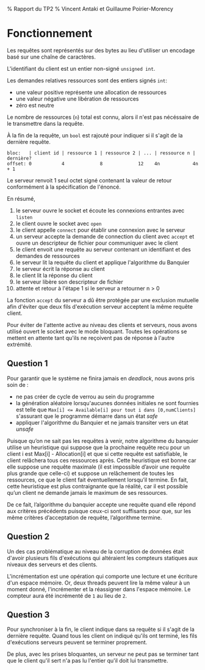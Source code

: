 % Rapport du TP2
% Vincent Antaki et Guillaume Poirier-Morency

# Fonctionnement

Les requêtes sont représentés sur des bytes au lieu d'utiliser un encodage basé
sur une chaîne de caractères.

L'identifiant du client est un entier non-signé `unsigned int`.

Les demandes relatives ressources sont des entiers signés `int`:

 - une valeur positive représente une allocation de ressources
 - une valeur négative une libération de ressources
 - zéro est neutre

Le nombre de ressources (`n`) total est connu, alors il n'est pas nécéssaire de
le transmettre dans la requête.

À la fin de la requête, un `bool` est rajouté pour indiquer si il s'agit de la
dernière requête.

```
bloc:   | client id | ressource 1 | ressource 2 | ... | ressource n | dernière?
offset: 0           4             8             12    4n            4n + 1
```

Le serveur renvoit 1 seul octet signé contenant la valeur de retour
conformément à la spécification de l'énoncé.

En résumé,

 1. le serveur ouvre le socket et écoute les connexions entrantes avec `listen`
 2. le client ouvre le socket avec `open`
 3. le client appelle `connect` pour établir une connexion avec le serveur
 4. un serveur accepte la demande de connection du client avec `accept` et ouvre
    un descripteur de fichier pour communiquer avec le client
 5. le client envoit une requête au serveur contenant un identifiant et des
    demandes de ressources
 6. le serveur lit la requête du client et applique l'algorithme du Banquier
 7. le serveur écrit la réponse au client
 8. le client lit la réponse du client
 9. le serveur libère son descripteur de fichier
 10. attente et retour à l'étape 1 si le serveur a retourner n > 0

La fonction `accept` du serveur a dû être protégée par une exclusion mutuelle
afin d'éviter que deux fils d'exécution serveur acceptent la même requête
client.

Pour éviter de l'attente active au niveau des clients et serveurs, nous avons
utilisé ouvert le socket avec le mode bloquant. Toutes les opérations se
mettent en attente tant qu'ils ne reçoivent pas de réponse à l'autre extrémité.

## Question 1

Pour garantir que le système ne finira jamais en _deadlock_, nous avons pris
soin de :

 - ne pas créer de cycle de verrou au sein du programme
 - la génération aléatoire lorsqu'aucunes données initiales ne sont fournies est
   telle que `Max[i] <= Available[i] pour tout i dans [0,numClients]` s'assurant
   que le programme démarre dans un état _safe_
 - appliquer l'algorithme du Banquier et ne jamais transiter vers un état
   _unsafe_

Puisque qu’on ne sait pas les requêtes à venir, notre algorithme du banquier 
utilise un heuristique qui suppose que la prochaine requête recu pour un client 
i est Max[i] - Allocation[i] et que si cette requête est satisfiable, le client 
relâchera tous ces ressources après. Cette heuristique est bonne car elle 
suppose une requête maximale (il est impossible d’avoir une requête plus grande 
que celle-ci) et suppose un relâchement de toutes les ressources, ce que le
client fait éventuellement lorsqu’il termine. En fait, cette heuristique est 
plus contraignante que la réalité, car il est possible qu’un client ne demande 
jamais le maximum de ses ressources.

De ce fait, l’algorithme du banquier accepte une requête quand elle répond aux 
critères précédents puisque ceux-ci sont suffisants pour que, sur les même 
critères d’acceptation de requête, l’algorithme termine.

## Question 2

Un des cas problématique au niveau de la corruption de données était d'avoir
plusieurs fils d'exécutions qui altéraient les compteurs statiques aux niveaux
des serveurs et des clients.

L'incrémentation est une opération qui comporte une lecture et une écriture
d'un espace mémoire. Or, deux threads peuvent lire la même valeur à un moment
donné, l'incrémenter et la réassigner dans l'espace mémoire. Le compteur aura
été incrémenté de `1` au lieu de `2`.

## Question 3

Pour synchroniser à la fin, le client indique dans sa requête si il s'agit de
la dernière requête. Quand tous les client on indiqué qu'ils ont terminé, les
fils d'exécutions serveurs peuvent se terminer proprement.

De plus, avec les prises bloquantes, un serveur ne peut pas se terminer tant
que le client qu'il sert n'a pas lu l'entier qu'il doit lui transmettre.
